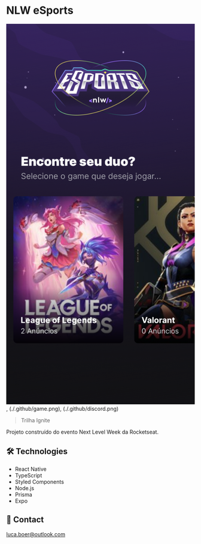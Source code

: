 
# NLW eSports

![preview](./.github/home.png), (./.github/game.png), (./.github/discord.png)

> Trilha Ignite

Projeto construído do evento Next Level Week da Rocketseat.

## 🛠 Technologies

- React Native
- TypeScript
- Styled Components
- Node.js
- Prisma
- Expo

## 💛 Contact

luca.boer@outlook.com
